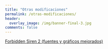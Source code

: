 ```yaml
---
title: "Otras modificaciones"
permalink: /otras-modificaciones/
header:
  overlay_image: /img/banner-final-3.jpg
comments: false
---
```


[Forbidden Siren 2 (fuentes y gráficos mejorados)](/forbidden-siren-2-fuente/)  


